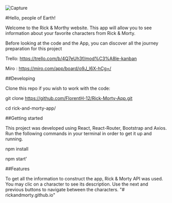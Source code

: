 
        
![Capture](https://user-images.githubusercontent.com/81359715/127032369-38edb898-6dac-40f5-bb1d-e777d61d1bff.JPG)

#Hello, people of Earth!

Welcome to the Rick & Morthy website. This app will allow you to see information about your favorite characters from Rick & Morty. 


Before looking at the code and the App, you can discover all the journey preparation for this project

Trello: https://trello.com/b/4Q7eUh3f/mod%C3%A8le-kanban

Miro : https://miro.com/app/board/o9J_l6X-hCg=/

##Developing

Clone this repo if you wish to work with the code:

git clone https://github.com/FlorentH-12/Rick-Morty-App.git

cd rick-and-morty-app/

##Getting started

This project was developed using React, React-Router, Bootstrap and Axios. Run the following commands in your terminal in order to get it up and running.

npm install

npm start'

##Features

To get all the information to construct the app, Rick & Morty API was used.
You may clic on a character to see its description.
Use the next and previous buttons to navigate between the characters.
"# rickandmorty.github.io" 
